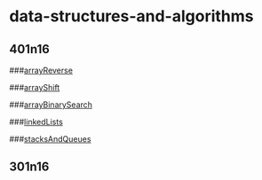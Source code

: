 # data-structures-and-algorithms


## 401n16


###[arrayReverse](/code-challenges/401n16/arrayReverse/README-arrayReverse.md)

###[arrayShift](/code-challenges/401n16/arrayReverse/README-arrayShift.md)

###[arrayBinarySearch](/code-challenges/401n16/arrayReverse/README-arrayBinarySearch.md)

###[linkedLists](/code-challenges/401n16/data-structures/linkedlist/README-linkedList.md)

###[stacksAndQueues](/code-challenges/401n16/data-structures/stacksAndQueues/README-stacksAndQueues.md)



## 301n16

